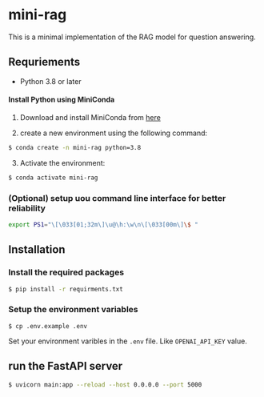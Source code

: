 # mini-rag
This is a minimal implementation of the RAG model for question answering.

## Requriements

- Python 3.8 or later 

#### Install Python using MiniConda

1) Download and install MiniConda from [here](https://www.anaconda.com/docs/getting-started/miniconda/main#quick-command-line-install)

2) create a new environment using the following command:
```bash
$ conda create -n mini-rag python=3.8
```

3) Activate the environment:
```bash
$ conda activate mini-rag
```

### (Optional) setup uou command line interface for better reliability

```bash
export PS1="\[\033[01;32m\]\u@\h:\w\n\[\033[00m\]\$ "
```

## Installation

### Install the required packages

```bash
$ pip install -r requirments.txt
```

### Setup the environment variables

```bach
$ cp .env.example .env
```

Set your environment varibles in the `.env` file. Like `OPENAI_API_KEY` value.

## run the FastAPI server 

```bash
$ uvicorn main:app --reload --host 0.0.0.0 --port 5000
```